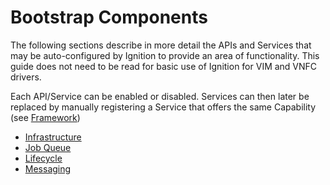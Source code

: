# Bootstrap Components

The following sections describe in more detail the APIs and Services that may be auto-configured by Ignition to provide an area of functionality. This guide does not need to be read for basic use of Ignition for VIM and VNFC drivers.

Each API/Service can be enabled or disabled. Services can then later be replaced by manually registering a Service that offers the same Capability (see [Framework](../framework/index.md))

* [Infrastructure](./infrastructure.md)
* [Job Queue](./job_queue.md)
* [Lifecycle](./lifecycle.md)
* [Messaging](./messaging.md)